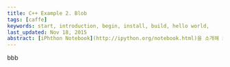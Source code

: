 ```yaml
---
title: C++ Example 2. Blob
tags: [caffe]
keywords: start, introduction, begin, install, build, hello world,
last_updated: Nov 18, 2015
abstract: [iPhthon Notebook](http://ipython.org/notebook.html)을 소개해 보려고 합니다. 
---
```


bbb
